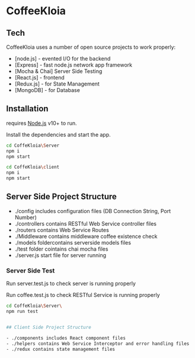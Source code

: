 # CoffeeKloia


## Tech

CoffeeKloia uses a number of open source projects to work properly:

- [node.js] - evented I/O for the backend
- [Express] - fast node.js network app framework
- [Mocha & Chai] Server Side Testing
- [React.js] - frontend
- [Redux.js] - for State Management
- [MongoDB] - for Database


## Installation

requires [Node.js](https://nodejs.org/) v10+ to run.

Install the dependencies and start the app.

```sh
cd CoffeKloia\Server
npm i
npm start
```
```sh
cd CoffeKloia\client
npm i
npm start
```

## Server Side Project Structure

- ./config includes configuration files (DB Connection String, Port Number)
- ./controllers contains RESTful Web Service controller files
- ./routers contains Web Service Routes
- ./Middleware contains middleware coffee existence check
-  ./models foldercontains serverside models files
-  ./test folder cointains chai mocha files
-  ./server.js start file for server running

### Server Side Test
Run server.test.js to check server is running properly

Run coffee.test.js to check RESTful Service is running properly
```sh
cd CoffeKloia\Server\
npm run test
```
```sh

## Client Side Project Structure

- ./components includes React component files
- ./helpers contains Web Service Interceptor and error handling files
- ./redux contains state management files
